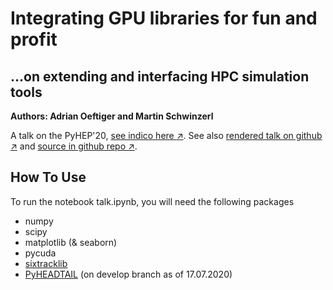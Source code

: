 # Integrating GPU libraries for fun and profit

## ...on extending and interfacing HPC simulation tools

**Authors: Adrian Oeftiger and Martin Schwinzerl**

A talk on the PyHEP'20, [see indico here $\nearrow$](https://indico.cern.ch/event/882824/timetable/#52-integrating-gpu-libraries-f). See also [rendered talk on github $\nearrow$](https://aoeftiger.github.io/pyhep2020/) and [source in github repo $\nearrow$](https://github.com/aoeftiger/pyhep2020/).

## How To Use

To run the notebook talk.ipynb, you will need the following packages
* numpy
* scipy
* matplotlib (& seaborn)
* pycuda
* [sixtracklib](https://github.com/sixtrack/sixtracklib/)
* [PyHEADTAIL](https://github.com/PyCOMPLETE/PyHEADTAIL) (on develop branch as of 17.07.2020)
